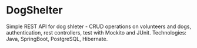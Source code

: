 # DogShelter
Simple REST API for dog shleter - CRUD operations on volunteers and dogs, authentication, rest controllers, test with Mockito and JUnit. Technologies: Java, SpringBoot, PostgreSQL, Hibernate.
